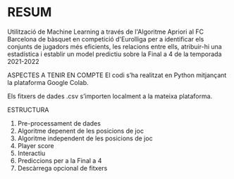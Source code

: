 # RESUM
Utilització de Machine Learning a través de l'Algoritme Apriori al FC Barcelona de bàsquet en competició d'Eurolliga per a identificar els conjunts de jugadors més eficients, les relacions entre ells, atribuir-hi una estadística i establir un model predictiu sobre la Final a 4 de la temporada 2021-2022 

ASPECTES A TENIR EN COMPTE
El codi s’ha realitzat en Python mitjançant la plataforma Google Colab. 

Els fitxers de dades .csv s’importen localment a la mateixa plataforma.

ESTRUCTURA
1. Pre-processament de dades
2. Algoritme depenent de les posicions de joc
3. Algoritme independent de les posicions de joc
4. Player score
5. Interactiu
6. Prediccions per a la Final a 4
7. Descàrrega opcional de fitxers
